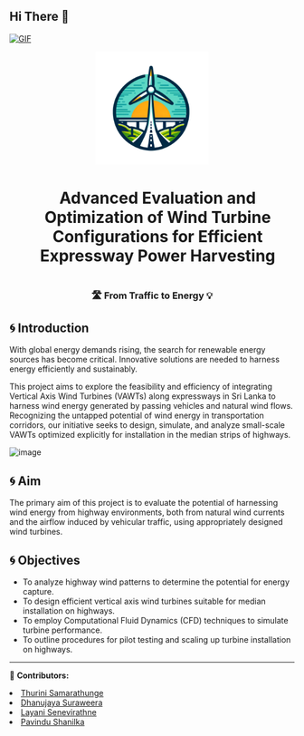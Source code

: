 ## Hi There 👋
<p>
  <a href="https://github.com/DenverCoder1/readme-typing-svg"><img alt="GIF" src="https://readme-typing-svg.herokuapp.com/?lines=Welcome+to+Team+EcoMech!...&color=99b3ff&size=24&duration=8000"/></a>
</p> 

<div align="center">
  <img src="Logo.png" alt="Wind Turbine" width="200">
  <h1 style="display: inline-block; margin-left: 20px;"> Advanced Evaluation and Optimization of Wind Turbine Configurations for Efficient Expressway Power Harvesting </h1>
  <h3> 🛣️ From Traffic to Energy 💡 </h3>
</div>

## 🌀 Introduction

With global energy demands rising, the search for renewable energy sources has become critical. Innovative solutions are needed to harness energy efficiently and sustainably.

This project aims to explore the feasibility and efficiency of integrating Vertical Axis Wind Turbines (VAWTs) along expressways in Sri Lanka to harness wind energy generated by passing vehicles and natural wind flows. Recognizing the untapped potential of wind energy in transportation corridors, our initiative seeks to design, simulate, and analyze small-scale VAWTs optimized explicitly for installation in the median strips of highways.

![image](https://github.com/UoP-ME325-2024/Team-EcoMech/assets/102894978/b64cd76c-1f40-4453-b310-3e3612a86318)


## 🌀 Aim
The primary aim of this project is to evaluate the potential of harnessing wind energy from highway environments, both from natural wind currents and the airflow induced by vehicular traffic, using appropriately designed wind turbines.


## 🌀 Objectives

- To analyze highway wind patterns to determine the potential for energy capture. 
- To design efficient vertical axis wind turbines suitable for median installation on highways.
- To employ Computational Fluid Dynamics (CFD) techniques to simulate turbine performance.
- To outline procedures for pilot testing and scaling up turbine installation on highways.

---

<div align="left">
  <p>👥 <b>Contributors:</b> 
    <li><a href="https://github.com/Novaz28">Thurini Samarathunge</a></li> 
    <li><a href=https://github.com/Dhanujaya2000>Dhanujaya Suraweera</a></li> 
    <li><a href=https://github.com/LayaniSenevirathne>Layani Senevirathne</a></li> 
    <li><a href=https://github.com/e19369>Pavindu Shanilka</a></li> </p>
 
</div>
